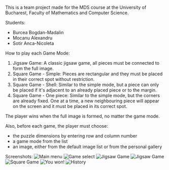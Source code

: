 This is a team project made for the MDS course at the University of Bucharest, Faculty of Mathematics and Computer Science.

Students:
- Burcea Bogdan-Madalin
- Mocanu Alexandru
- Sotir Anca-Nicoleta

How to play each Game Mode:
1. Jigsaw Game: A classic jigsaw game, all pieces must be connected to form the full image.
2. Square Game - Simple: Pieces are rectangular and they must be placed in their correct spot without restriction.
3. Square Game - Shell: Similar to the simple mode, but a piece can only be placed if it\'s adjacent to an already placed piece or to the margin.
4. Square Game - One piece: Similar to the simple mode, but the corners are already fixed. One at a time, a new neighbouring piece will appear on the screen and it must be placed in its correct spot.

The player wins when the full image is formed, no matter the game mode.

Also, before each game, the player must choose:
- the puzzle dimensions by entering row and column number
- a game mode from the list
- an image, either from the default image list or from the personal gallery


Screenshots: 
![Main menu](Screenshots/screen1.jpeg)
![Game select](Screenshots/screen2.jpeg)
![Jigsaw Game](Screenshots/screen3.jpeg)
![Jigsaw Game](Screenshots/screen4.jpeg)
![Square Game](Screenshots/screen5.jpeg)
![You won!](Screenshots/screen6.jpeg)
![History](Screenshots/screen7.jpeg)
